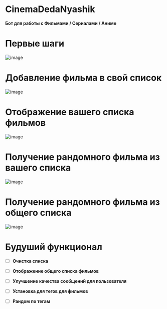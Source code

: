 # CinemaDedaNyashik
**Бот для работы с Фильмами / Сериалами / Аниме**

# Первые шаги
![image](https://github.com/user-attachments/assets/105659e4-f021-4c5a-9175-d79ab5ce42be)

# Добавление фильма в свой список
![image](https://github.com/user-attachments/assets/155be79c-8ef1-4062-955a-d18053c55573)

# Отображение вашего списка фильмов
![image](https://github.com/user-attachments/assets/615317e4-7966-42d4-868b-e66c8452d643)

# Получение рандомного фильма из вашего списка
![image](https://github.com/user-attachments/assets/15146365-094e-4063-8f64-8ea6a89cdcee)

# Получение рандомного фильма из общего списка
![image](https://github.com/user-attachments/assets/25ce13ed-5c48-42fd-98bf-f8152c721e7f)

# Будуший функционал
- [ ] **Очистка списка**
- [ ] **Отображение общего списка фильмов**
- [ ] **Улучшение качества сообщений для пользователя**
- [ ] **Установка для тегов для фильмов**
- [ ] **Рандом по тегам**

